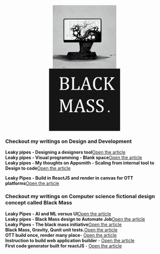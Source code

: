 <div>
<a href="https://raw.githubusercontent.com/imvetri/imvetri/master/vetrivel_a_computer_designing_itself_by_creating_an_exploded_vi_b096c96f-3773-4e03-a4d8-8abe7ec34588.png">
    <img   style=" display: block;margin-left: auto;margin-right: auto;width: 40%;"src="https://raw.githubusercontent.com/imvetri/imvetri/master/vetrivel_a_computer_designing_itself_by_creating_an_exploded_vi_b096c96f-3773-4e03-a4d8-8abe7ec34588.png">
  </a>  
  
  <a href="https://raw.githubusercontent.com/imvetri/imvetri/master/Black_Mass.png">
    <img   style=" display: block;margin-left: auto;margin-right: auto;width: 45%;"src="https://raw.githubusercontent.com/imvetri/imvetri/master/Black_Mass.png">
  </a>
  </div>
<div style="display:none">
Hello,

I am Vetrivel Shanmugam. I am a developer based in Bangalore, India.

I started showing interests in open source project years back, the day I found **codeceptJS** tool. I was working in a project where we wrote E2E tests using it. I made a contribution to it which helped us to write tests with lesser code. 

**Less code is fun** and I exercised with lot of ideas that can minimse coding task for business problems, computation problems and software problems but that wasn't the field I was in, so I showed interest in front end tools that generates code and then I found IBM rational rose. I took some design ideas from it, I moved forward in years, researched on tools that match our current trend, picked up ideas from several tools that had what I wanted, I put them all together and built <a href="https://github.com/imvetri/ui-editor">ui-editor</a>. It is a concept tool for front end web development, it can **generate the code in reactJS**. It started out as an experiment and now it has become my hobby. I am currently working on a design tool within it, having code generation in place, it will be exciting to see a design being exported to code.

I have spent 2+ years building it and more than that to learn shortcuts, it was fun. I wanted to apply the things I learnt from ui-editor to AI. Like why not build a builder that helps to build neural networks by drawing on a canvas and fire it up? and more ideas started to show up. Spending time on frontend pays me, and investing time for AI is not ideal so I started writing instead of coding. I wrote some simple ideas, implementation designs to try with AI and it occured to me that ML and AI consumes 3-4 years of human brain, which isn't ideal. So I went for alternatives to mathematical model which was unrealistic and wrote **fictional concepts such as neural fluid, neural OS, light as fluid**. The alternative to mathematical model is to go with fluids, apply it together with the **power of light** and I called it neural fluid and an OS with neural fluid in it, I called it neural OS. The early notes about it can be found in my <a href="https://github.com/imvetri/artificial-intelligence">artificial-intelligence</a> repository. A fantasy in my mind is to plug a neural os pendrive to a computer and enjoy the show.
  
From microfluids with light, I chipped away unwanted concepts from it and I have developed a technique to build an abstract concept called **<a href="https://www.linkedin.com/pulse/black-mass-gravity-qunit-unit-tests-vetrivel-shanmugam/">Black Mass</a>**, you can find about it, in below links.


</div>

<h3>Checkout my writings on Design and Development</h3>

<b>Leaky pipes - Designing a designers tool</b><a href="https://www.linkedin.com/pulse/leaky-pipes-designing-designers-tool-vetrivel-shanmugam">Open the article</a>
<br/>
<b>Leaky pipes - Visual programming - Blank space</b><a href="https://www.linkedin.com/pulse/leaky-pipes-visual-programming-blank-space-vetrivel-shanmugam/">Open the article</a>
<br/>
<b>Leaky pipes - My thoughts on Appsmith - Scaling from internal tool to Design to code</b><a href="https://www.linkedin.com/pulse/leaky-pipes-design-code-vetrivel-shanmugam/">Open the article</a>
<br/>

<b>Leaky Pipes - Build in ReactJS and render in canvas for OTT platforms</b><a href="https://www.linkedin.com/pulse/leaky-pipes-build-reactjs-render-canvas-ott-vetrivel-shanmugam">Open the article</a>
<br/>

<h3>Checkout my writings on Computer science fictional design concept called Black Mass</h3>

<b>Leaky Pipes - AI and ML versus UI</b><a href="https://www.linkedin.com/pulse/leaky-pipes-ai-ml-versus-ui-vetrivel-shanmugam">Open the article</a>
<br/>
<b>Leaky pipes - Black Mass design to Automate Job</b><a href="https://www.linkedin.com/pulse/leaky-pipes-black-mass-design-automate-job-vetrivel-shanmugam">Open the article</a>
<br/>
<b>Leaky Pipes - The black mass initiative</b><a href="https://www.linkedin.com/pulse/leaky-pipes-black-mass-initiative-vetrivel-shanmugam/">Open the article</a>
<br/>
<b>Black Mass, Gravity, Qunit unit tests.</b><a href="https://www.linkedin.com/pulse/black-mass-gravity-qunit-unit-tests-vetrivel-shanmugam/">Open the article</a>
<br/>
<b>OTT build once, render many place</b>- <a href="https://www.linkedin.com/pulse/leaky-pipes-build-reactjs-render-canvas-ott-vetrivel-shanmugam">Open the article</a>
<br/>
<b>Instruction to build web application builder </b>- <a href="https://www.linkedin.com/pulse/instructions-build-web-application-builder-vetrivel-shanmugam/">Open the article</a>
<br/>
<b>First code generator built for reactJS </b>- <a href="https://www.linkedin.com/pulse/first-code-generator-built-reactjs-vetrivel-shanmugam/">Open the article</a>              
<br/>
